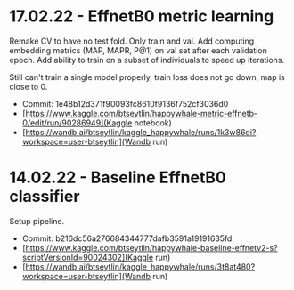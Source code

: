 # 17.02.22 - EffnetB0 metric learning

Remake CV to have no test fold. Only train and val.
Add computing embedding metrics (MAP, MAPR, P@1) on val set after each validation epoch.
Add ability to train on a subset of individuals to speed up iterations.

Still can't train a single model properly, train loss does not go down, map is close to 0.

* Commit: 1e48b12d371f90093fc8610f9136f752cf3036d0
* [https://www.kaggle.com/btseytlin/happywhale-metric-effnetb-0/edit/run/90286949](Kaggle notebook)
* [https://wandb.ai/btseytlin/kaggle_happywhale/runs/1k3w86di?workspace=user-btseytlin](Wandb run)

# 14.02.22 - Baseline EffnetB0 classifier

Setup pipeline.

* Commit: b216dc56a276684344777dafb3591a19191635fd
* [https://www.kaggle.com/btseytlin/happywhale-baseline-effnetv2-s?scriptVersionId=90024302](Kaggle run)
* [https://wandb.ai/btseytlin/kaggle_happywhale/runs/3t8at480?workspace=user-btseytlin](Wandb run)
